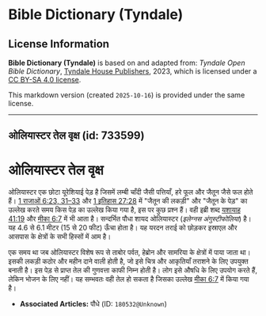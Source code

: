 # Bible Dictionary (Tyndale)

## License Information

**Bible Dictionary (Tyndale)** is based on and adapted from: _Tyndale Open Bible Dictionary_, [Tyndale House Publishers](https://tyndaleopenresources.com/), 2023, which is licensed under a [CC BY-SA 4.0 license](https://creativecommons.org/licenses/by-sa/4.0/legalcode.en).

This markdown version (created `2025-10-16`) is provided under the same license.



--------------------------------

## ओलियास्टर तेल वृक्ष (id: 733599)

ओलियास्टर तेल वृक्ष
===================

ओलियास्टर एक छोटा यूरेशियाई पेड़ है जिसमें लम्बी चाँदी जैसी पत्तियाँ, हरे फूल और जैतून जैसे फल होते हैं। [1 राजाओं 6:23, 31–33](https://ref.ly/1Kgs6:23,1Kgs6:31-1Kgs6:33) और [1 इतिहास 27:28](https://ref.ly/1Chr27:28) में "जैतून की लकड़ी" और "जैतून के पेड़" का उल्लेख करते समय किस पेड़ का उल्लेख किया गया है, इस पर कुछ प्रश्न हैं। वही इब्री शब्द [यशायाह 41:19](https://ref.ly/Isa41:19) और [मीका 6:7](https://ref.ly/Mic6:7) में भी आता है। सन्दर्भित पौधा शायद ओलियास्टर (*इलेग्नस अंगुस्टीफोलिया*) है। यह 4\.6 से 6\.1 मीटर (15 से 20 फीट) ऊँचा होता है। यह यरदन तराई को छोड़कर इस्राएल और आसपास के क्षेत्रों के सभी हिस्सों में आम है।

एक समय था जब ओलियास्टर विशेष रूप से ताबोर पर्वत, हेब्रोन और सामरिया के क्षेत्रों में पाया जाता था। इसकी लकड़ी कठोर और महीन दाने वाली होती है, जो इसे चित्र और आकृतियाँ तराशने के लिए उपयुक्त बनाती है। इस पेड़ से प्राप्त तेल की गुणवत्ता काफी निम्न होती है। लोग इसे औषधि के लिए उपयोग करते हैं, लेकिन भोजन के लिए नहीं। यह सम्भवतः वही तेल हो सकता है जिसका उल्लेख [मीका 6:7](https://ref.ly/Mic6:7) में किया गया है।

* **Associated Articles:** पौधे (ID: `180532@Unknown`)

